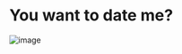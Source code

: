 # You want to date me?

![image](https://user-images.githubusercontent.com/95653155/188941990-a1299e40-3a9b-47f5-826e-7ba6763a5c8b.png)

